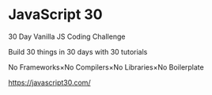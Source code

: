 # JavaScript 30

30 Day Vanilla JS Coding Challenge

Build 30 things in 30 days with 30 tutorials

No Frameworks×No Compilers×No Libraries×No Boilerplate

https://javascript30.com/
